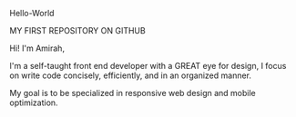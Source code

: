 Hello-World

MY FIRST REPOSITORY ON GITHUB    

Hi! I'm Amirah,

I'm a self-taught front end developer with a GREAT eye for design, I focus on write code concisely, efficiently, and in an organized manner. 

My goal is to be specialized in responsive web design and mobile optimization.

